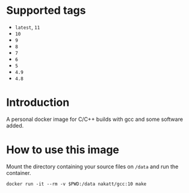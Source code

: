 # Supported tags

* `latest`, `11`
* `10`
* `9`
* `8`
* `7`
* `6`
* `5`
* `4.9`
* `4.8`

# Introduction

A personal docker image for C/C++ builds with gcc and some software added.

# How to use this image

Mount the directory containing your source files on `/data` and run the container.

```
docker run -it --rm -v $PWD:/data nakatt/gcc:10 make
```
